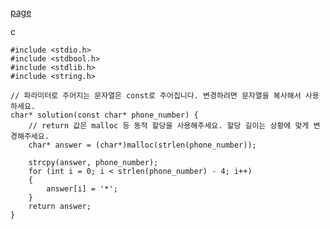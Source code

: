 [page](https://programmers.co.kr/learn/courses/30/lessons/12948)

c

    #include <stdio.h>
    #include <stdbool.h>
    #include <stdlib.h>
    #include <string.h>

    // 파라미터로 주어지는 문자열은 const로 주어집니다. 변경하려면 문자열을 복사해서 사용하세요.
    char* solution(const char* phone_number) {
        // return 값은 malloc 등 동적 할당을 사용해주세요. 할당 길이는 상황에 맞게 변경해주세요.
        char* answer = (char*)malloc(strlen(phone_number));

        strcpy(answer, phone_number);
        for (int i = 0; i < strlen(phone_number) - 4; i++)
        {
            answer[i] = '*';
        }
        return answer;
    }
